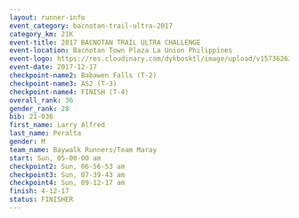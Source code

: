 ```yaml
---
layout: runner-info 
event_category: bacnotan-trail-ultra-2017 
category_km: 21K 
event-title: 2017 BACNOTAN TRAIL ULTRA CHALLENGE 
event-location: Bacnotan Town Plaza La Union Philippines 
event-logo: https://res.cloudinary.com/dykbosktl/image/upload/v1573626331/Logo/lOGO_sclsdl.png 
event-date: 2017-12-17 
checkpoint-name2: Babawen Falls (T-2) 
checkpoint-name3: AS2 (T-3) 
checkpoint-name4: FINISH (T-4) 
overall_rank: 36
gender_rank: 28
bib: 21-036
first_name: Larry Alfred
last_name: Peralta
gender: M
team_name: Baywalk Runners/Team Maray
start: Sun, 05-00-00 am
checkpoint2: Sun, 06-56-53 am
checkpoint3: Sun, 07-39-43 am
checkpoint4: Sun, 09-12-17 am
finish: 4-12-17
status: FINISHER
---
```

